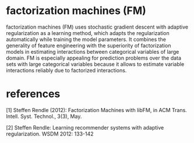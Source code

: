 factorization machines (FM)
==

factorization machines (FM) uses stochastic gradient descent with adaptive regularization as a learning method, which adapts the regularization automatically while training the model parameters. It combines the generality of feature engineering with the superiority of factorization models in estimating interactions between categorical variables of large domain. FM is especially appealing for prediction problems over the data sets with large categorical variables because it allows to estimate variable interactions reliably due to factorized interactions.

<h1>references</h1>
<p>[1] Steffen Rendle (2012): Factorization Machines with libFM, in ACM Trans. Intell. Syst. Technol., 3(3), May.</p>
[2] Steffen Rendle: Learning recommender systems with adaptive regularization. WSDM 2012: 133-142
